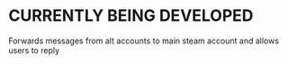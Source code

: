# CURRENTLY BEING DEVELOPED
Forwards messages from alt accounts to main steam account and allows users to reply

